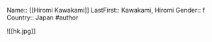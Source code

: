 Name:: [[Hiromi Kawakami]]
LastFirst:: Kawakami, Hiromi
Gender:: f
Country:: Japan
#author

![[hk.jpg]]